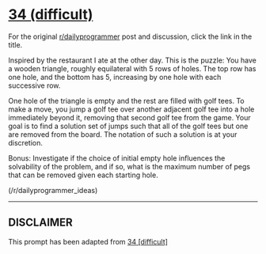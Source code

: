 # [34 (difficult)](https://www.reddit.com/r/dailyprogrammer/comments/rmmrq/3312012_challenge_34_difficult/)

For the original [r/dailyprogrammer](https://www.reddit.com/r/dailyprogrammer/) post and discussion, click the link in the title.

Inspired by the restaurant I ate at the other day. This is the puzzle: You have a wooden triangle, roughly equilateral with 5 rows of holes. The top row has one hole, and the bottom has 5, increasing by one hole with each successive row.

One hole of the triangle is empty and the rest are filled with golf tees. To make a move, you jump a golf tee over another adjacent golf tee into a hole immediately beyond it, removing that second golf tee from the game. Your goal is to find a solution set of jumps such that all of the golf tees but one are removed from the board. The notation of such a solution is at your discretion.

Bonus: Investigate if the choice of initial empty hole influences the solvability of the problem, and if so, what is the maximum number of pegs that can be removed given each starting hole.

(/r/dailyprogrammer_ideas)

----
## **DISCLAIMER**
This prompt has been adapted from [34 [difficult]](https://www.reddit.com/r/dailyprogrammer/comments/rmmrq/3312012_challenge_34_difficult/
)

